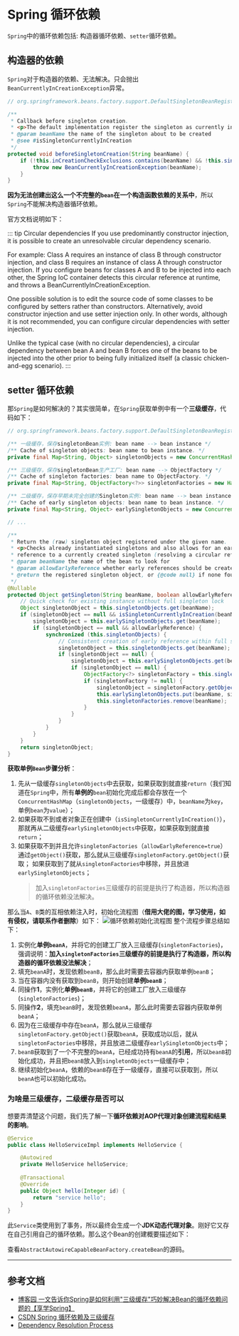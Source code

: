 # Spring 循环依赖

`Spring`中的循环依赖包括: 构造器循环依赖、`setter`循环依赖。

## 构造器的依赖

`Spring`对于构造器的依赖、无法解决。只会抛出`BeanCurrentlyInCreationException`异常。
```java
// org.springframework.beans.factory.support.DefaultSingletonBeanRegistry

/**
 * Callback before singleton creation.
 * <p>The default implementation register the singleton as currently in creation.
 * @param beanName the name of the singleton about to be created
 * @see #isSingletonCurrentlyInCreation
 */
protected void beforeSingletonCreation(String beanName) {
    if (!this.inCreationCheckExclusions.contains(beanName) && !this.singletonsCurrentlyInCreation.add(beanName)) {
        throw new BeanCurrentlyInCreationException(beanName);
    }
}
```

**因为无法创建出这么一个不完整的`bean`在一个构造函数依赖的关系中**，所以`Spring`不能解决构造器循环依赖。

官方文档说明如下：

::: tip Circular dependencies
If you use predominantly constructor injection, it is possible to create an unresolvable circular dependency scenario.

For example: Class A requires an instance of class B through constructor injection, and class B requires an instance of class A through constructor injection. If you configure beans for classes A and B to be injected into each other, the Spring IoC container detects this circular reference at runtime, and throws a BeanCurrentlyInCreationException.

One possible solution is to edit the source code of some classes to be configured by setters rather than constructors. Alternatively, avoid constructor injection and use setter injection only. In other words, although it is not recommended, you can configure circular dependencies with setter injection.

Unlike the typical case (with no circular dependencies), a circular dependency between bean A and bean B forces one of the beans to be injected into the other prior to being fully initialized itself (a classic chicken-and-egg scenario).
:::


## setter 循环依赖

那`Spring`是如何解决的？其实很简单，在`Spring`获取单例中有一个**三级缓存**，代码如下：
```java
// org.springframework.beans.factory.support.DefaultSingletonBeanRegistry

/** 一级缓存，保存singletonBean实例: bean name --> bean instance */
/** Cache of singleton objects: bean name to bean instance. */
private final Map<String, Object> singletonObjects = new ConcurrentHashMap<>(256);

/** 三级缓存，保存singletonBean生产工厂: bean name --> ObjectFactory */
/** Cache of singleton factories: bean name to ObjectFactory. */
private final Map<String, ObjectFactory<?>> singletonFactories = new HashMap<>(16);

/** 二级缓存，保存早期未完全创建的Singleton实例: bean name --> bean instance */
/** Cache of early singleton objects: bean name to bean instance. */
private final Map<String, Object> earlySingletonObjects = new ConcurrentHashMap<>(16);

// ...

/**
 * Return the (raw) singleton object registered under the given name.
 * <p>Checks already instantiated singletons and also allows for an early
 * reference to a currently created singleton (resolving a circular reference).
 * @param beanName the name of the bean to look for
 * @param allowEarlyReference whether early references should be created or not
 * @return the registered singleton object, or {@code null} if none found
 */
@Nullable
protected Object getSingleton(String beanName, boolean allowEarlyReference) {
    // Quick check for existing instance without full singleton lock
    Object singletonObject = this.singletonObjects.get(beanName);
    if (singletonObject == null && isSingletonCurrentlyInCreation(beanName)) {
        singletonObject = this.earlySingletonObjects.get(beanName);
        if (singletonObject == null && allowEarlyReference) {
            synchronized (this.singletonObjects) {
                // Consistent creation of early reference within full singleton lock
                singletonObject = this.singletonObjects.get(beanName);
                if (singletonObject == null) {
                    singletonObject = this.earlySingletonObjects.get(beanName);
                    if (singletonObject == null) {
                        ObjectFactory<?> singletonFactory = this.singletonFactories.get(beanName);
                        if (singletonFactory != null) {
                            singletonObject = singletonFactory.getObject();
                            this.earlySingletonObjects.put(beanName, singletonObject);
                            this.singletonFactories.remove(beanName);
                        }
                    }
                }
            }
        }
    }
    return singletonObject;
}
```
**获取单例`Bean`步骤分析**：
1. 先从一级缓存`singletonObjects`中去获取，如果获取到就直接`return`（我们知道在`Spring`中，所有**单例的**`bean`初始化完成后都会存放在一个`ConcurrentHashMap`（`singletonObjects`，一级缓存）中，`beanName`为`key`，单例`bean`为`value`）；
2. 如果获取不到或者对象正在创建中（`isSingletonCurrentlyInCreation()`），那就再从二级缓存`earlySingletonObjects`中获取，如果获取到就直接`return`；
3. 如果获取不到并且允许`singletonFactories`（`allowEarlyReference=true`）通过`getObject()`获取，那么就从三级缓存`singletonFactory.getObject()`获取； 如果获取到了就从`singletonFactories`中移除，并且放进`earlySingletonObjects`；
   > 加入`singletonFactories`三级缓存的前提是执行了构造器，所以构造器的循环依赖没法解决。


那么当`A`、`B`类的互相依赖注入时，初始化流程图（**借用大佬的图，学习使用，如有侵权，请联系作者删除**）如下：
![循环依赖初始化流程图](/img/spring/circular-dependencies-a-b.png)
整个流程步骤总结如下：
1. 实例化**单例`beanA`**，并将它的创建工厂放入三级缓存(`singletonFactories`)，强调说明：**加入`singletonFactories`三级缓存的前提是执行了构造器，所以构造器的循环依赖没法解决**；
2. 填充`beanA`时，发现依赖`beanB`，那么此时需要去容器内获取单例`beanB`；
3. 当在容器内没有获取到`beanB`，则开始创建**单例`beanB`**；
4. 同操作**1**，实例化**单例`beanB`**，并将它的创建工厂放入三级缓存(`singletonFactories`)；
5. 同操作**2**，填充`beanB`时，发现依赖`beanA`，那么此时需要去容器内获取单例`beanA`；
6. 因为在三级缓存中存在`beanA`，那么就从三级缓存`singletonFactory.getObject()`获取`beanA`，获取成功以后，就从`singletonFactories`中移除，并且放进二级缓存`earlySingletonObjects`中；
7. `beanB`获取到了一个不完整的`beanA`，已经成功持有`beanA`的**引用**，所以`beanB`初始化成功，并且把`beanB`放入到`singletonObjects`一级缓存中；
8. 继续初始化`beanA`，依赖的`beanB`存在于一级缓存，直接可以获取到，所以`beanA`也可以初始化成功。


### 为啥是三级缓存，二级缓存是否可以

想要弄清楚这个问题，我们先了解一下**循环依赖对AOP代理对象创建流程和结果的影响**。

```java
@Service
public class HelloServiceImpl implements HelloService {

    @Autowired
    private HelloService helloService;
    
    @Transactional
    @Override
    public Object hello(Integer id) {
        return "service hello";
    }
}
```
此`Service`类使用到了事务，所以最终会生成一个**JDK动态代理对象**。刚好它又存在自己引用自己的循环依赖。那么这个Bean的创建概要描述如下：

查看`AbstractAutowireCapableBeanFactory.createBean`的源码。

---
## 参考文档

- [博客园 一文告诉你Spring是如何利用"三级缓存"巧妙解决Bean的循环依赖问题的【享学Spring】](https://www.cnblogs.com/like5635/articles/13597943.html)
- [CSDN Spring 循环依赖及三级缓存](https://blog.csdn.net/u012098021/article/details/107352463)
- [Dependency Resolution Process](https://docs.spring.io/spring-framework/docs/current/reference/html/core.html#beans-dependency-resolution)